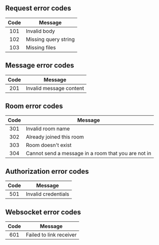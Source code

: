 ## Request error codes

| Code | Message              |
|:----:|----------------------|
| 101  | Invalid body         |
| 102  | Missing query string |
| 103  | Missing files        |

## Message error codes

| Code | Message                 |
|:----:|-------------------------|
| 201  | Invalid message content |

## Room error codes

| Code | Message                                             |
|:----:|-----------------------------------------------------|
| 301  | Invalid room name                                   |
| 302  | Already joined this room                            |
| 303  | Room doesn't exist                                  |
| 304  | Cannot send a message in a room that you are not in |

## Authorization error codes

| Code | Message             |
|:----:|---------------------|
| 501  | Invalid credentials |

## Websocket error codes

| Code | Message                 |
|:----:|-------------------------|
| 601  | Failed to link receiver |